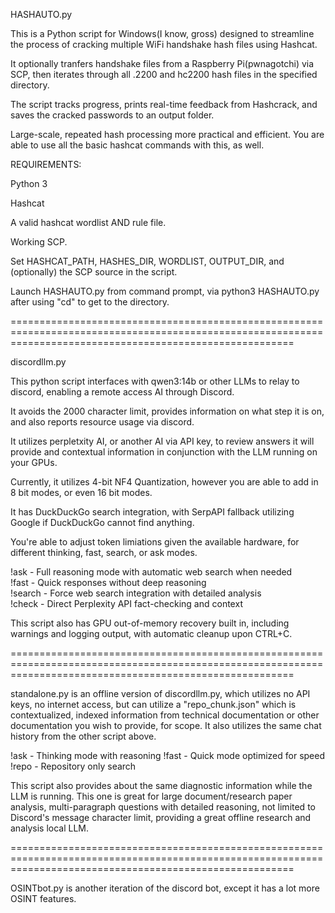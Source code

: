 HASHAUTO.py 

This is a Python script for Windows(I know, gross) designed to streamline the process of cracking multiple WiFi handshake hash files using Hashcat.

It optionally tranfers handshake files from a Raspberry Pi(pwnagotchi) via SCP, then iterates through all .2200 and hc2200 hash files in the specified directory. 

The script tracks progress, prints real-time feedback from Hashcrack, and saves the cracked passwords to an output folder. 

Large-scale, repeated hash processing more practical and efficient. You are able to use all the basic hashcat commands with this, as well.

REQUIREMENTS:

Python 3

Hashcat

A valid hashcat wordlist AND rule file. 

Working SCP.

Set HASHCAT_PATH, HASHES_DIR, WORDLIST, OUTPUT_DIR, and (optionally) the SCP source in the script.

Launch HASHAUTO.py from command prompt, via python3 HASHAUTO.py after using "cd" to get to the directory. 


=============================================================================================================================================================

discordllm.py

This python script interfaces with qwen3:14b or other LLMs to relay to discord, enabling a remote access AI through Discord. 

It avoids the 2000 character limit, provides information on what step it is on, and also reports resource usage via discord. 

It utilizes perpletxity AI, or another AI via API key, to review answers it will provide and contextual information in conjunction with the LLM running on your GPUs.

Currently, it utilizes 4-bit NF4 Quantization, however you are able to add in 8 bit modes, or even 16 bit modes.

It has DuckDuckGo search integration, with SerpAPI fallback utilizing Google if DuckDuckGo cannot find anything. 

You're able to adjust token limiations given the available hardware, for different thinking, fast, search, or ask modes. 

!ask <question> - Full reasoning mode with automatic web search when needed<br>
!fast <question> - Quick responses without deep reasoning<br>
!search <question> - Force web search integration with detailed analysis<br>
!check <question> - Direct Perplexity API fact-checking and context<br>

This script also has GPU out-of-memory recovery built in, including warnings and logging output, with automatic cleanup upon CTRL+C.




=============================================================================================================================================================

standalone.py is an offline version of discordllm.py, which utilizes no API keys, no internet access, but can utilize a "repo_chunk.json" which is contextualized, indexed information from technical documentation or other documentation you wish to provide, for scope. It also utilizes the same chat history from the other script above.

!ask - Thinking mode with reasoning
!fast - Quick mode optimized for speed
!repo - Repository only search

This script also provides about the same diagnostic information while the LLM is running. This one is great for large document/research paper analysis, multi-paragraph questions with detailed reasoning, not limited to Discord's message character limit, providing a great offline research and analysis local LLM. 



=============================================================================================================================================================

OSINTbot.py is another iteration of the discord bot, except it has a lot more OSINT features. 


